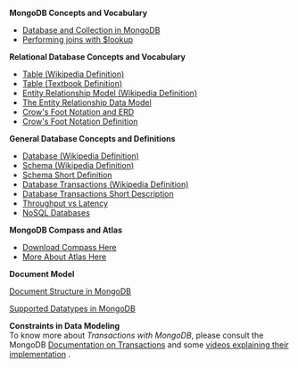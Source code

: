 **MongoDB Concepts and Vocabulary**

- [Database and Collection in MongoDB](https://docs.mongodb.com/manual/core/databases-and-collections/)
- [Performing joins with $lookup](https://docs.mongodb.com/manual/reference/operator/aggregation/lookup/)

**Relational Database Concepts and Vocabulary**

- [Table (Wikipedia Definition)](https://en.wikipedia.org/wiki/Table_(database))
- [Table (Textbook Definition)](https://opentextbc.ca/dbdesign01/chapter/chapter-7-the-relational-data-model/)
- [Entity Relationship Model (Wikipedia Definition)](https://en.wikipedia.org/wiki/Entity–relationship_model)
- [The Entity Relationship Data Model](https://opentextbc.ca/dbdesign01/chapter/chapter-8-entity-relationship-model/)
- [Crow's Foot Notation and ERD](https://www.vertabelo.com/blog/technical-articles/crow-s-foot-notation)
- [Crow's Foot Notation Definition](http://www2.cs.uregina.ca/~bernatja/crowsfoot.html)

**General Database Concepts and Definitions**

- [Database (Wikipedia Definition)](https://en.wikipedia.org/wiki/Database)
- [Schema (Wikipedia Definition)](https://en.wikipedia.org/wiki/Database_schema)
- [Schema Short Definition](https://www.techopedia.com/definition/30601/database-schema)
- [Database Transactions (Wikipedia Definition)](https://en.wikipedia.org/wiki/Database_transaction)
- [Database Transactions Short Description](https://www.techopedia.com/definition/16455/transaction)
- [Throughput vs Latency](https://www.comparitech.com/net-admin/latency-vs-throughput/)
- [NoSQL Databases](https://en.wikipedia.org/wiki/NoSQL)

**MongoDB Compass and Atlas**

- [Download Compass Here](https://www.mongodb.com/download-center/compass)
- [More About Atlas Here](https://www.mongodb.com/cloud/atlas)


**Document Model**

[Document Structure in MongoDB](https://docs.mongodb.com/manual/core/data-modeling-introduction/#document-structure)

[Supported Datatypes in MongoDB](https://docs.mongodb.com/master/reference/bson-types/)

**Constraints in Data Modeling**  
To know more about *Transactions with MongoDB*, please consult the MongoDB [Documentation on Transactions](https://docs.mongodb.com/manual/core/transactions/) and some [videos explaining their implementation](https://www.mongodb.com/transactions) .